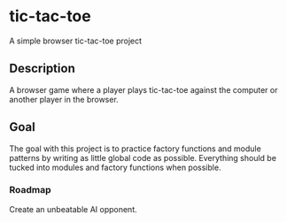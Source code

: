 # tic-tac-toe

A simple browser tic-tac-toe project

## Description

A browser game where a player plays tic-tac-toe against the computer or another player in the browser.

## Goal

The goal with this project is to practice factory functions and module patterns by writing as little global code as possible. Everything should be tucked into modules and factory functions when possible.

### Roadmap

Create an unbeatable AI opponent.
